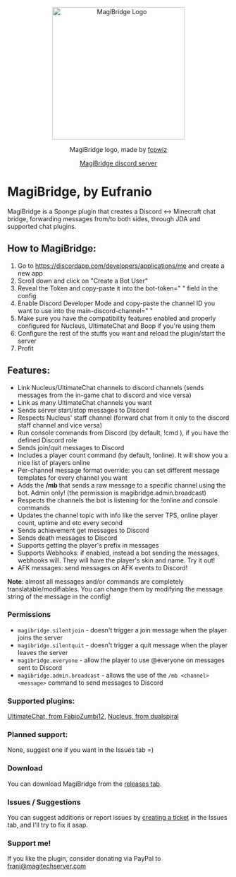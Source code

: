 <p align="center">
  <img src="https://user-images.githubusercontent.com/2921172/28250066-27f28466-6a2f-11e7-81fb-98cfee3a7313.png" width="300" alt="MagiBridge Logo"/>
</p>
<p align="center">MagiBridge logo, made by <a href="https://github.com/fcpwiz">fcpwiz</a></p>
<p align="center"><a href="https://discord.gg/YttMwEr">MagiBridge discord server</a></p>

# MagiBridge, by Eufranio
MagiBridge is a Sponge plugin that creates a Discord <-> Minecraft chat bridge, forwarding messages from/to both sides, through JDA and supported chat plugins.

## How to MagiBridge:
1) Go to https://discordapp.com/developers/applications/me and create a new app
2) Scroll down and click on "Create a Bot User"
3) Reveal the Token and copy-paste it into the bot-token=" " field in the config
4) Enable Discord Developer Mode and copy-paste the channel ID you want to use into the main-discord-channel=" "
5) Make sure you have the compatibility features enabled and properly configured for Nucleus, UltimateChat and Boop if you're using them
6) Configure the rest of the stuffs you want and reload the plugin/start the server
7) Profit

## Features:
* Link Nucleus/UltimateChat channels to discord channels (sends messages from the in-game chat to discord and vice versa)
* Link as many UltimateChat channels you want
* Sends server start/stop messages to Discord
* Respects Nucleus' staff channel (forward chat from it only to the discord staff channel and vice versa)
* Run console commands from Discord (by default, !cmd <command>), if you have the defined Discord role
* Sends join/quit messages to Discord
* Includes a player count command (by default, !online). It will show you a nice list of players online
* Per-channel message format override: you can set different message templates for every channel you want
* Adds the **/mb <channel> <message>** that sends a raw message to a specific channel using the bot. Admin only! (the permission is magibridge.admin.broadcast)
* Respects the channels the bot is listening for the !online and console commands
* Updates the channel topic with info like the server TPS, online player count, uptime and etc every second
* Sends achievement get messages to Discord
* Sends death messages to Discord
* Supports getting the player's prefix in messages
* Supports Webhooks: if enabled, instead a bot sending the messages, webhooks will. They will have the player's skin and name. Try it out!
* AFK messages: send messages on AFK events to Discord!

**Note**: almost all messages and/or commands are completely translatable/modifiables. You can change them by modifying the message string of the message in the config!

### Permissions
* `magibridge.silentjoin` - doesn't trigger a join message when the player joins the server
* `magibridge.silentquit` - doesn't trigger a quit message when the player leaves the server
* `magibridge.everyone` - allow the player to use @everyone on messages sent to Discord
* `magibridge.admin.broadcast` - allows the use of the `/mb <channel> <message>` command to send messages to Discord

### Supported plugins:
[UltimateChat, from FabioZumbi12](https://forums.spongepowered.org/t/thought-balloon-ultimatechat-v-1-7-0-api-5-6), [Nucleus, from dualspiral](https://ore.spongepowered.org/Nucleus/Nucleus)

### Planned support:
None, suggest one if you want in the Issues tab =)

### Download
You can download MagiBridge from the [releases tab](https://github.com/Eufranio/MagiBridge/releases).

### Issues / Suggestions
You can suggest additions or report issues by [creating a ticket](https://github.com/Eufranio/MagiBridge/issues/new) in the Issues tab, and I'll try to fix it asap.

### Support me!
If you like the plugin, consider donating via PayPal to frani@magitechserver.com

